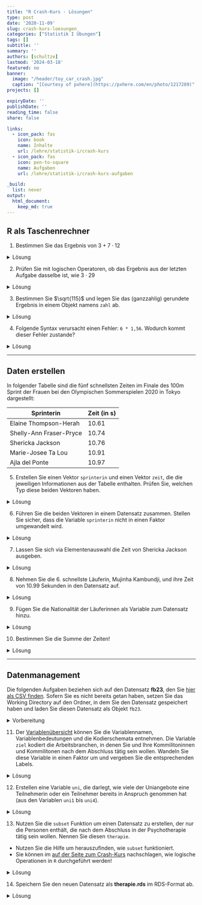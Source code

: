 ```yaml
---
title: "R Crash-Kurs - Lösungen" 
type: post
date: '2020-11-09' 
slug: crash-kurs-loesungen 
categories: ["Statistik I Übungen"] 
tags: [] 
subtitle: ''
summary: '' 
authors: [schultze] 
lastmod: '2024-03-18'
featured: no
banner:
  image: "/header/toy_car_crash.jpg"
  caption: "[Courtesy of pxhere](https://pxhere.com/en/photo/1217289)"
projects: []

expiryDate: ''
publishDate: ''
reading_time: false
share: false

links:
  - icon_pack: fas
    icon: book
    name: Inhalte
    url: /lehre/statistik-i/crash-kurs
  - icon_pack: fas
    icon: pen-to-square
    name: Aufgaben
    url: /lehre/statistik-i/crash-kurs-aufgaben

_build:
  list: never
output:
  html_document:
    keep_md: true
---
```


## R als Taschenrechner




1. Bestimmen Sie das Ergebnis von $3 + 7 \cdot 12$

<details><summary>Lösung</summary>


```r
3 + 7 * 12
```

```
## [1] 87
```

</details>


2. Prüfen Sie mit logischen Operatoren, ob das Ergebnis aus der letzten Aufgabe dasselbe ist, wie $3 \cdot 29$

<details><summary>Lösung</summary>


```r
(3 + 7 * 12) == (3 * 29)
```

```
## [1] TRUE
```

</details>


3. Bestimmen Sie $\sqrt{115}$ und legen Sie das (ganzzahlig) gerundete Ergebnis in einem Objekt namens `zahl` ab.

<details><summary>Lösung</summary>


```r
zahl <- round(sqrt(115))
```

</details>


4. Folgende Syntax verursacht einen Fehler: `6 * 1,56`. Wodurch kommt dieser Fehler zustande?

<details><summary>Lösung</summary>


```r
6 * 1,56
```

```
## Error: <text>:1:6: unexpected ','
## 1: 6 * 1,
##          ^
```

In der Syntax wird fälschlicherweise das Komma als Dezimaltrennzeichen genutzt. Wenn man das Komma durch einen Punkt ersetzt, funktioniert die Syntax problemlos:


```r
6 * 1.56
```

```
## [1] 9.36
```

</details>


***

## Daten erstellen

In folgender Tabelle sind die fünf schnellsten Zeiten im Finale des 100m Sprint der Frauen bei den Olympischen Sommerspielen 2020 in Tokyo dargestellt:

Sprinterin | Zeit (in s)
------ | -----------
Elaine Thompson-Herah | 10.61
Shelly-Ann Fraser-Pryce | 10.74
Shericka Jackson | 10.76
Marie-Josee Ta Lou | 10.91
Ajla del Ponte | 10.97


5. Erstellen Sie einen Vektor `sprinterin` und einen Vektor `zeit`, die die jeweiligen Informationen aus der Tabelle enthalten. Prüfen Sie, welchen Typ diese beiden Vektoren haben.

<details><summary>Lösung</summary>

Erstellen der Vektoren:


```r
sprinterin <- c('Elaine Thompson-Herah', 'Shelly-Ann Fraser-Pryce', 'Shericka Jackson', 'Marie-Josee Ta Lou', 'Ajla del Ponte')
zeit <- c(10.61, 10.74, 10.76, 10.91, 10.97)
```

Prüfen der Typen:


```r
class(sprinterin)
```

```
## [1] "character"
```

```r
class(zeit)
```

```
## [1] "numeric"
```

`sprinterin` ist ein `character` weil es Text enthält; `zeit` ist numerisch.

</details>


6. Führen Sie die beiden Vektoren in einem Datensatz zusammen. Stellen Sie sicher, dass die Variable `sprinterin` nicht in einen Faktor umgewandelt wird.

<details><summary>Lösung</summary>

Per Voreinstellung wurden bis zur R-Version 4.0.0 `character` Vektoren beim Zusammenführen in `data.frame`s in den Typ `factor` umgewandelt. Sollten Sie also eine älter Version benutzen, kann es hier zu Komplikationen kommen:


```r
olymp <- data.frame(sprinterin, zeit)
str(olymp)
```

```
## 'data.frame':	5 obs. of  2 variables:
##  $ sprinterin: chr  "Elaine Thompson-Herah" "Shelly-Ann Fraser-Pryce" "Shericka Jackson" "Marie-Josee Ta Lou" ...
##  $ zeit      : num  10.6 10.7 10.8 10.9 11
```

In diesem Fall (R-Version 4.1.1) werden die Namen als `character` beibehalten. Das unterschiedliche Verhalten unterschiedlicher R-Versionen liegt daran, dass mit R-Version 4.0.0 die Voreinstellung des Arguments `stringsAsFactors` in der Funktion `data.frame()` geändert wurde. Das Argument und dessen Voreinstellung findet man mit `help(data.frame)`. Da steht im Abschnitt _Arguments_:

 | 
--- | ---------
`stringsAsFactors` | logical: should character vectors be converted to factors? The ‘factory-fresh’ default has been TRUE previously but has been changed to FALSE for R 4.0.0. |

In älteren Versionen muss dieses Argument also händisch auf `FALSE` gesetzt werden, um das gewünschte Ergebnis zu erreichen.


```r
olymp <- data.frame(sprinterin, zeit, stringsAsFactors = FALSE)
str(olymp)
```

```
## 'data.frame':	5 obs. of  2 variables:
##  $ sprinterin: chr  "Elaine Thompson-Herah" "Shelly-Ann Fraser-Pryce" "Shericka Jackson" "Marie-Josee Ta Lou" ...
##  $ zeit      : num  10.6 10.7 10.8 10.9 11
```

</details>


7. Lassen Sie sich via Elementenauswahl die Zeit von Shericka Jackson ausgeben.

<details><summary>Lösung</summary>


```r
olymp[3, 2]         # dirkete Auswahl via Position
```

```
## [1] 10.76
```

```r
olymp[3, 'zeit']    # Variablenauswahl per Name
```

```
## [1] 10.76
```

```r
olymp[olymp$sprinterin == 'Shericka Jackson', 'zeit']  # Filterauswahl
```

```
## [1] 10.76
```

</details>


8. Nehmen Sie die 6. schnellste Läuferin, Mujinha Kambundji, und ihre Zeit von  10.99 Sekunden in den Datensatz auf.

<details><summary>Lösung</summary>


```r
olymp[6, ] <- c('Muljinga Kambundji', 10.99)
olymp
```

```
##                sprinterin  zeit
## 1   Elaine Thompson-Herah 10.61
## 2 Shelly-Ann Fraser-Pryce 10.74
## 3        Shericka Jackson 10.76
## 4      Marie-Josee Ta Lou 10.91
## 5          Ajla del Ponte 10.97
## 6      Muljinga Kambundji 10.99
```

</details>


9. Fügen Sie die Nationalität der Läuferinnen als Variable zum Datensatz hinzu.

<details><summary>Lösung</summary>

Die Nationalitäten finden sich übersichtlich z.B. auf [der Wikipedia-Seite zum 100m Sprint in Tokyo](https://de.wikipedia.org/wiki/Olympische_Sommerspiele_2020/Leichtathletik_%E2%80%93_100_m_(Frauen)#Finale). 

Variante 1: Neuen Vektor erstellen und über `cbind` oder `data.frame` hinzufügen.


```r
nation <- c('Jamaika', 'Jamaika', 'Jamaika', 'Elfenbeinküste', 'Schweiz', 'Schweiz')
full <- data.frame(olymp, nation)   # via data.frame
# Alternative: via cbind
  # full <- cbind(olymp, nation)
full
```

```
##                sprinterin  zeit         nation
## 1   Elaine Thompson-Herah 10.61        Jamaika
## 2 Shelly-Ann Fraser-Pryce 10.74        Jamaika
## 3        Shericka Jackson 10.76        Jamaika
## 4      Marie-Josee Ta Lou 10.91 Elfenbeinküste
## 5          Ajla del Ponte 10.97        Schweiz
## 6      Muljinga Kambundji 10.99        Schweiz
```

Variante 2: Vektor direkt im Datensatz anlegen.


```r
olymp$nation <- c('Jamaika', 'Jamaika', 'Jamaika', 'Elfenbeinküste', 'Schweiz', 'Schweiz')
olymp
```

```
##                sprinterin  zeit         nation
## 1   Elaine Thompson-Herah 10.61        Jamaika
## 2 Shelly-Ann Fraser-Pryce 10.74        Jamaika
## 3        Shericka Jackson 10.76        Jamaika
## 4      Marie-Josee Ta Lou 10.91 Elfenbeinküste
## 5          Ajla del Ponte 10.97        Schweiz
## 6      Muljinga Kambundji 10.99        Schweiz
```


</details>


10. Bestimmen Sie die Summe der Zeiten!

<details><summary>Lösung</summary>

*Hinweis*: Die Summe des Objekts `zeit` ist hier nicht mehr angebracht, weil die 6. Sprinterin direkt dem Datensatz hinzugefügt wurde. Dadurch hat sich das Verhalten unseres Datensatzes geändert:


```r
sum(olymp$zeit)
```

```
## Error in sum(olymp$zeit): invalid 'type' (character) of argument
```

```r
str(olymp)
```

```
## 'data.frame':	6 obs. of  3 variables:
##  $ sprinterin: chr  "Elaine Thompson-Herah" "Shelly-Ann Fraser-Pryce" "Shericka Jackson" "Marie-Josee Ta Lou" ...
##  $ zeit      : chr  "10.61" "10.74" "10.76" "10.91" ...
##  $ nation    : chr  "Jamaika" "Jamaika" "Jamaika" "Elfenbeinküste" ...
```

Es entsteht ein Fehler, der besagt, dass `zeit` im Datensatz als `character` und nicht numerisch abgelegt ist. Das ist dadurch passiert, dass die Daten von Mujinga Kambundji händisch hinzufügt wurden. Es gibt zwei Möglichkeiten damit umzugehen. Die Erste ist eine ad-hoc Korrektur der Variablentypen:


```r
olymp$zeit <- as.numeric(olymp$zeit)
str(olymp)
```

```
## 'data.frame':	6 obs. of  3 variables:
##  $ sprinterin: chr  "Elaine Thompson-Herah" "Shelly-Ann Fraser-Pryce" "Shericka Jackson" "Marie-Josee Ta Lou" ...
##  $ zeit      : num  10.6 10.7 10.8 10.9 11 ...
##  $ nation    : chr  "Jamaika" "Jamaika" "Jamaika" "Elfenbeinküste" ...
```

Die Zweite ist es, das Problem bereits beim Hinzufügen von Daten zu umgehen. Dazu erstellen wir erst einmal den `olymp` Datensatz mit fünf Sprinterinnen aus den ursprünglichen Objekten erneut, um die Ausgangslage wiederherzustellen. Dann fügen wir die sechste Sprinterin eigenen, einzeiligen `data.frame` hinzu:


```r
olymp <- data.frame(sprinterin, zeit)
olymp[6, ] <- data.frame('Muljinga Kambundji', 10.99)
str(olymp)
```

```
## 'data.frame':	6 obs. of  2 variables:
##  $ sprinterin: chr  "Elaine Thompson-Herah" "Shelly-Ann Fraser-Pryce" "Shericka Jackson" "Marie-Josee Ta Lou" ...
##  $ zeit      : num  10.6 10.7 10.8 10.9 11 ...
```

In beiden Fällen kann anschließend mit `sum` gearbeitet werden:


```r
sum(olymp$zeit)
```

```
## [1] 64.98
```

</details>


***

## Datenmanagement

Die folgenden Aufgaben beziehen sich auf den Datensatz **fb23**, den Sie [<i class="fas fa-download"></i> hier als CSV finden](/daten/fb23.csv). Sofern Sie es nicht bereits getan haben, setzen Sie das Working Directory auf den Ordner, in dem Sie den Datensatz gespeichert haben und laden Sie diesen Datensatz als Objekt `fb23`.

<details><summary>Vorbereitung</summary>

Lokale Datei öffnen:


```r
setwd(...)
```

```r
fb23 <- read.table('fb23.csv', 
  header = TRUE, 
  sep = ',')
```

Online Datei öffnen:


```r
fb23 <- read.table('https://pandar.netlify.app/daten/fb23.csv', 
  header = TRUE,
  sep = ',')
```

</details>


11. Der [Variablenübersicht](/lehre/statistik-i/variablen.pdf) können Sie die Variablennamen, Variablenbedeutungen und die Kodierschemata entnehmen. Die Variable `ziel` kodiert die Arbeitsbranchen, in denen Sie und Ihre Kommilitoninnen und Kommilitonen nach dem Abschluss tätig sein wollen. Wandeln Sie diese Variable in einen Faktor um und vergeben Sie die entsprechenden Labels.

<details><summary>Lösung</summary>


```r
str(fb23$ziel)
```

```
##  int [1:179] 2 2 2 2 2 2 NA 4 2 2 ...
```

Variante 1: Umwandeln und anschließend Labels vergeben.


```r
# Umwandung von numeric in factor
fb23$ziel <- as.factor(fb23$ziel)
# Vergabe von levels
levels(fb23$ziel) <- c('Wirtschaft', 'Therapie', 'Forschung', 'Andere')
```

Variante 2: In einem Schritt umwandeln und Labels vergeben.


```r
fb23$ziel <- factor(fb23$ziel,
  labels = c('Wirtschaft', 'Therapie', 'Forschung', 'Andere'))
```


```r
str(fb23$ziel)
```

```
##  Factor w/ 4 levels "Wirtschaft","Therapie",..: 2 2 2 2 2 2 NA 4 2 2 ...
```

</details>


12. Erstellen eine Variable `uni`, die darlegt, wie viele der Uniangebote eine Teilnehmerin oder ein Teilnehmer bereits in Anspruch genommen hat (aus den Variablen `uni1` bis `uni4`).

<details><summary>Lösung</summary>

Variante 1: Taschenrechnen mit Vektoren.


```r
fb23$uni <- fb23$uni1 + fb23$uni2 + fb23$uni3 + fb23$uni4
str(fb23$uni)
```

```
##  int [1:179] 1 4 1 3 2 1 0 2 2 1 ...
```

Variante 2: Zeilen-spezifische Summen bilden.


```r
fb23$uni <- rowSums(fb23[, c('uni1', 'uni2', 'uni3', 'uni4')])
str(fb23$uni)
```

```
##  num [1:179] 1 4 1 3 2 1 0 2 2 1 ...
```

</details>


13. Nutzen Sie die `subset` Funktion um einen Datensatz zu erstellen, der nur die Personen enthält, die nach dem Abschluss in der Psychotherapie tätig sein wollen. Nennen Sie diesen `therapie`.
  + Nutzen Sie die Hilfe um herauszufinden, wie `subset` funktioniert.
  + Sie können im [auf der Seite zum Crash-Kurs](/lehre/statistik-i/crash-kurs) nachschlagen, wie logische Operationen in `R` durchgeführt werden!


<details><summary>Lösung</summary>


```r
help(subset)
```


```r
therapie <- subset(fb23,            # Voller Datensatz
  subset = fb23$ziel == 'Therapie'  # Auswahlkriterium
  )
str(therapie)
```

```
## 'data.frame':	106 obs. of  41 variables:
##  $ mdbf1_pre  : int  4 2 4 NA 3 3 3 2 3 3 ...
##  $ mdbf2_pre  : int  2 2 3 3 3 2 2 1 4 2 ...
##  $ mdbf3_pre  : int  3 4 2 2 2 3 2 2 1 1 ...
##  $ mdbf4_pre  : int  2 2 1 2 1 1 3 3 2 1 ...
##  $ mdbf5_pre  : int  3 2 3 2 2 1 2 4 1 3 ...
##  $ mdbf6_pre  : int  2 1 2 2 2 2 2 2 2 2 ...
##  $ mdbf7_pre  : int  4 3 3 1 1 2 3 3 1 3 ...
##  $ mdbf8_pre  : int  3 2 3 2 3 3 3 2 3 3 ...
##  $ mdbf9_pre  : int  2 4 1 2 3 3 2 3 1 1 ...
##  $ mdbf10_pre : int  3 2 3 3 2 4 2 2 2 3 ...
##  $ mdbf11_pre : int  3 2 1 2 2 1 2 4 1 1 ...
##  $ mdbf12_pre : int  1 1 2 3 2 2 3 2 3 3 ...
##  $ lz         : num  5.4 3.4 4.4 4.4 6.4 5.6 4.8 6 5.4 5.4 ...
##  $ extra      : num  3.5 3 4 3 4 4.5 2.5 3 4.5 4.5 ...
##  $ vertr      : num  1.5 3 3.5 4 4 4.5 3 3.5 3.5 3 ...
##  $ gewis      : num  4.5 4 5 3.5 3.5 4 3.5 4 3.5 4 ...
##  $ neuro      : num  5 5 2 4 3.5 4.5 4.5 4 3 3 ...
##  $ offen      : num  5 5 4.5 3.5 4 4 4 3 3 5 ...
##  $ prok       : num  1.8 3.1 1.5 1.6 2.7 3.3 2.4 3.1 2.7 2.6 ...
##  $ nerd       : num  4.17 3 2.33 2.83 3.83 ...
##  $ grund      : chr  "Berufsziel" "Interesse am Menschen" "Interesse und Berufsaussichten" "Wissenschaftliche Ergänzung zu meinen bisherigen Tätigkeiten (Arbeit in der psychiatrischen Akutpflege, Gestalt"| __truncated__ ...
##  $ fach       : int  4 4 4 4 4 4 4 NA 4 4 ...
##  $ ziel       : Factor w/ 4 levels "Wirtschaft","Therapie",..: 2 2 2 2 2 2 2 2 2 2 ...
##  $ wissen     : int  5 4 5 4 2 3 3 3 3 3 ...
##  $ therap     : int  5 5 5 5 4 5 5 5 5 4 ...
##  $ lerntyp    : int  3 3 1 3 3 1 3 3 1 1 ...
##  $ hand       : int  2 2 2 2 2 2 1 2 2 2 ...
##  $ job        : int  1 1 1 1 2 2 1 2 2 2 ...
##  $ ort        : int  2 1 1 1 1 2 1 2 1 1 ...
##  $ ort12      : int  2 1 2 2 2 1 2 1 2 2 ...
##  $ wohnen     : int  4 1 1 1 1 2 3 2 1 1 ...
##  $ uni1       : int  0 1 0 1 0 0 0 0 0 0 ...
##  $ uni2       : int  1 1 1 1 1 1 1 1 1 1 ...
##  $ uni3       : int  0 1 0 0 1 0 1 0 1 1 ...
##  $ uni4       : int  0 1 0 1 0 0 0 0 0 0 ...
##  $ attent_pre : int  6 6 6 6 6 6 5 5 6 5 ...
##  $ gs_post    : num  3 2.75 4 2.5 3.75 NA 3.75 2.5 3.5 3.25 ...
##  $ wm_post    : num  2 1 3.75 2.75 3 NA 3.25 2 1.5 3 ...
##  $ ru_post    : num  2.25 1.5 3.75 3.5 3 NA 2.75 2.75 3.25 2.5 ...
##  $ attent_post: int  6 5 6 6 6 NA 5 3 6 5 ...
##  $ uni        : num  1 4 1 3 2 1 2 1 2 2 ...
```

</details>

  
14. Speichern Sie den neuen Datensatz als **therapie.rds** im RDS-Format ab.

<details><summary>Lösung</summary>


```r
saveRDS(therapie, 'therapie.rds')
```

</details>
